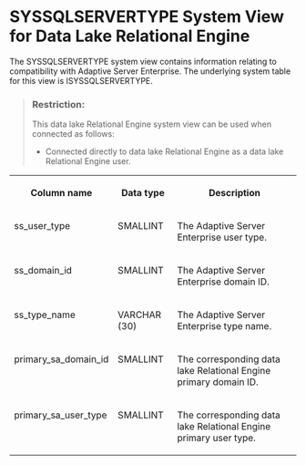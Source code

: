 <!-- loio3bea339d6c5f101490739fcc01ea2b3e -->

# SYSSQLSERVERTYPE System View for Data Lake Relational Engine

The SYSSQLSERVERTYPE system view contains information relating to compatibility with Adaptive Server Enterprise. The underlying system table for this view is ISYSSQLSERVERTYPE.



> ### Restriction:  
> This data lake Relational Engine system view can be used when connected as follows:
> 
> -   Connected directly to data lake Relational Engine as a data lake Relational Engine user.




<table>
<tr>
<th valign="top">

Column name



</th>
<th valign="top">

Data type



</th>
<th valign="top">

Description



</th>
</tr>
<tr>
<td valign="top">

ss\_user\_type



</td>
<td valign="top">

SMALLINT



</td>
<td valign="top">

The Adaptive Server Enterprise user type.



</td>
</tr>
<tr>
<td valign="top">

ss\_domain\_id



</td>
<td valign="top">

SMALLINT



</td>
<td valign="top">

The Adaptive Server Enterprise domain ID.



</td>
</tr>
<tr>
<td valign="top">

ss\_type\_name



</td>
<td valign="top">

VARCHAR \(30\)



</td>
<td valign="top">

The Adaptive Server Enterprise type name.



</td>
</tr>
<tr>
<td valign="top">

primary\_sa\_domain\_id



</td>
<td valign="top">

SMALLINT



</td>
<td valign="top">

The corresponding data lake Relational Engine primary domain ID.



</td>
</tr>
<tr>
<td valign="top">

primary\_sa\_user\_type



</td>
<td valign="top">

SMALLINT



</td>
<td valign="top">

The corresponding data lake Relational Engine primary user type.



</td>
</tr>
</table>

